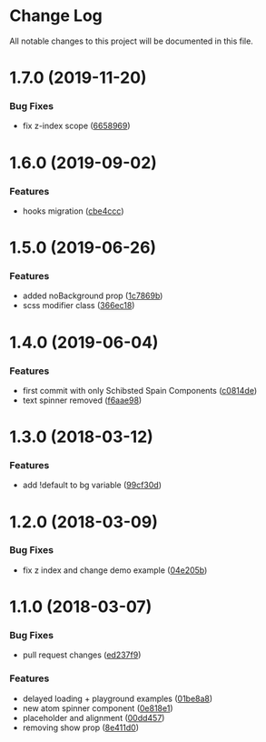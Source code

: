# Change Log

All notable changes to this project will be documented in this file.

<a name="1.7.0"></a>
# 1.7.0 (2019-11-20)


### Bug Fixes

* fix z-index scope ([6658969](https://github.com/SUI-Components/sui-components/commit/6658969))



<a name="1.6.0"></a>
# 1.6.0 (2019-09-02)


### Features

* hooks migration ([cbe4ccc](https://github.com/SUI-Components/sui-components/commit/cbe4ccc))



<a name="1.5.0"></a>
# 1.5.0 (2019-06-26)


### Features

* added noBackground prop ([1c7869b](https://github.com/SUI-Components/sui-components/commit/1c7869b))
* scss modifier class ([366ec18](https://github.com/SUI-Components/sui-components/commit/366ec18))



<a name="1.4.0"></a>
# 1.4.0 (2019-06-04)


### Features

* first commit with only Schibsted Spain Components ([c0814de](https://github.com/SUI-Components/sui-components/commit/c0814de))
* text spinner removed ([f6aae98](https://github.com/SUI-Components/sui-components/commit/f6aae98))



<a name="1.3.0"></a>
# 1.3.0 (2018-03-12)


### Features

* add !default to bg variable ([99cf30d](https://github.com/SUI-Components/sui-components/commit/99cf30d))



<a name="1.2.0"></a>
# 1.2.0 (2018-03-09)


### Bug Fixes

* fix z index and change demo example ([04e205b](https://github.com/SUI-Components/sui-components/commit/04e205b))



<a name="1.1.0"></a>
# 1.1.0 (2018-03-07)


### Bug Fixes

* pull request changes ([ed237f9](https://github.com/SUI-Components/sui-components/commit/ed237f9))


### Features

* delayed loading + playground examples ([01be8a8](https://github.com/SUI-Components/sui-components/commit/01be8a8))
* new atom spinner component ([0e818e1](https://github.com/SUI-Components/sui-components/commit/0e818e1))
* placeholder and alignment ([00dd457](https://github.com/SUI-Components/sui-components/commit/00dd457))
* removing show prop ([8e411d0](https://github.com/SUI-Components/sui-components/commit/8e411d0))



